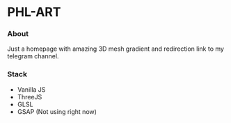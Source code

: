 # PHL-ART

### About

Just a homepage with amazing 3D mesh gradient and redirection link to my telegram channel.


### Stack

- Vanilla JS
- ThreeJS
- GLSL
- GSAP (Not using right now)